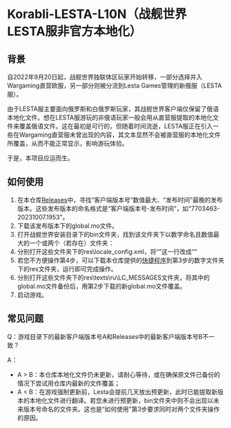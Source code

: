 # Korabli-LESTA-L10N（战舰世界LESTA服非官方本地化）

## 背景

自2022年9月20日起，战舰世界独联体区玩家开始转移，一部分选择并入Wargaming直营欧服，另一部分则被分流到Lesta Games管理的新俄服（LESTA服）。

由于LESTA服主要面向俄罗斯和白俄罗斯玩家，其战舰世界客户端仅保留了俄语本地化文件。想在LESTA服游玩的非俄语玩家一般会用从直营服提取的本地化文件来覆盖俄语文件。这在最初是可行的，但随着时间流逝，LESTA服正在引入一些在Wargaming直营服未曾出现的内容，其文本显然不会被直营服的本地化文件所覆盖，从而不能正常显示，影响游玩体验。

于是，本项目应运而生。

## 如何使用

1. 在本仓库[Releases](https://github.com/Nova-Committee/Korabli-LESTA-L10N/releases)中，寻找“客户端版本号”数值最大、“发布时间”最晚的发布版本。这些发布版本的命名格式是“客户端版本号-发布时间”，如“7703463-20231007.1953”。
2. 下载该发布版本下的global.mo文件。
3. 打开战舰世界安装目录下的bin文件夹，找到该文件夹下以数字命名且数值最大的一个或两个（若存在）文件夹：
4. 分别打开这些文件夹下的res\locale_config.xml，将“<lang acceptLang="ru" egs="ru" fonts="RU" full="russian" languageBar="false" localeRfcName="ru" short="ru"/>”这一行改成“<lang acceptLang="ru" egs="ru" fonts="CN" full="russian" languageBar="false" localeRfcName="ru" short="ru"/>”
5. 若您不方便操作第4步，可以下载本仓库提供的[快捷程序](https://github.com/Nova-Committee/Korabli-LESTA-L10N/releases/download/modify_locale_config/modify_locale_cfg.exe)到第3步的数字文件夹下的res文件夹，运行即可完成操作。
6. 分别打开这些文件夹下的res\texts\ru\LC_MESSAGES文件夹，将其中的global.mo文件备份后，用第2步下载的新global.mo文件覆盖。
7. 启动游戏。


## 常见问题

Q：游戏目录下的最新客户端版本号A和Releases中的最新客户端版本号B不一致？

A：
- A > B：本仓库本地化文件仍未更新，请耐心等待，或在确保原文件已备份的情况下尝试用仓库内最新的文件覆盖；
- A < B：在游戏强制更新前，Lesta会提前几天放出预更新，此时已能提取新版本的本地化文件进行翻译。若您未进行预更新，bin文件夹中则不会出现以未来版本号命名的文件夹。这也是“如何使用”第3步要求同时对两个文件夹操作的原因。
